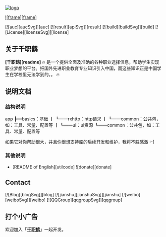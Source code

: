 [![logo][logo]](https://github.com/Blankj/AndroidUtilCode)

[![frame][frame]](https://github.com/Blankj/AucFrameTemplate)

[![auc][aucSvg]][auc] [![result][apiSvg]][result] [![build][buildSvg]][build] [![License][licenseSvg]][license]

## 关于千职鹤
**[千职鹤][readme]** :fire:  是一个提供全面及准确的各种职业选择信息，帮助学生实现职业梦想的平台。把国外先进职业教育专业知识引入中国，而这些知识正是中国学生在学校里无法学到的。。 :fire:

## 说明文档
### 结构说明
app
┣━━basics：基础
┃    ┗━━rxhttp：http请求
┃         ┗━━common：公共包，如：工具、常量、配置等
┃
┗━━ui：ui资源
     ┗━━common：公共包，如：工具、常量、配置等

如果它对你帮助很大，并且你很想支持库的后续开发和维护，我将不胜感激 :-)
### 其他说明
* [README of English][utilcode]
![donate][donate]

## Contact
[![Blog][blogSvg]][blog] [![jianshu][jianshuSvg]][jianshu] [![weibo][weiboSvg]][weibo] [![QQGroup][qqgroupSvg]][qqgroup]


## 打个小广告
欢迎加入「**[千职鹤](https://www.careershe.com/)**」一起开发。

[logo]: https://www.careershe.com/images/logo.png
